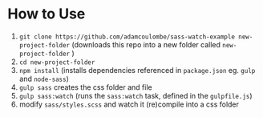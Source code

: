 # How to Use
1. `git clone https://github.com/adamcoulombe/sass-watch-example new-project-folder` (downloads this repo into a new folder called `new-project-folder` )
2. `cd new-project-folder`
3. `npm install` (installs dependencies referenced in `package.json`  eg. `gulp` and `node-sass`)
4. `gulp sass` creates the css folder and file
5. `gulp sass:watch` (runs the `sass:watch` task, defined in the `gulpfile.js`)
6. modify `sass/styles.scss` and watch it (re)compile into a css folder